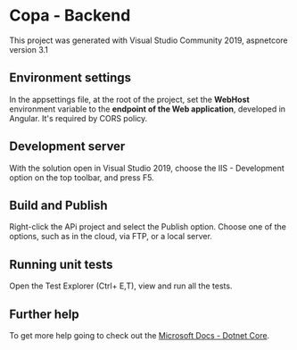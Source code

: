 # Copa - Backend

This project was generated with Visual Studio Community 2019, aspnetcore version 3.1

## Environment settings

In the appsettings file, at the root of the project, set the **WebHost** environment variable to the **endpoint of the Web application**, developed in Angular. 
It's required by CORS policy.

## Development server

With the solution open in Visual Studio 2019, choose the IIS - Development option on the top toolbar, and press F5.

## Build and Publish

Right-click the APi project and select the Publish option. Choose one of the options, such as in the cloud, via FTP, or a local server.

## Running unit tests

Open the Test Explorer (Ctrl+ E,T), view and run all the tests.

## Further help

To get more help going to check out the [Microsoft Docs - Dotnet Core](https://docs.microsoft.com/pt-br/dotnet/core/introduction).
